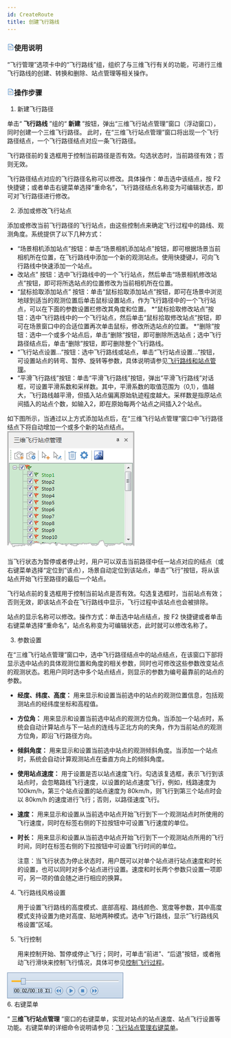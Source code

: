 ```yaml
---
id: CreateRoute
title: 创建飞行路线  
---  
```

### ![](../../img/read.gif)使用说明

“飞行管理”选项卡中的“飞行路线”组，组织了与三维飞行有关的功能，可进行三维飞行路线的创建、转换和删除、站点管理等相关操作。

### ![](../../img/read.gif)操作步骤

1. 新建飞行路径 

单击“ **飞行路线** ”组的“ **新建** ”按钮，弹出“三维飞行站点管理”窗口（浮动窗口），同时创建一个三维飞行路径。
此时，在“三维飞行站点管理”窗口将出现一个飞行路径结点，一个飞行路径结点对应一条飞行路径。

飞行路径前的复选框用于控制当前路径是否有效。勾选状态时，当前路径有效；否则无效。

飞行路径结点对应的飞行路径名称可以修改。具体操作：单击选中该结点，按 F2
快捷键；或者单击右键菜单选择“重命名”，飞行路径结点名称变为可编辑状态，即可对飞行路径进行修改。

2. 添加或修改飞行站点 

添加或修改当前飞行路径的飞行站点，由这些控制点来确定飞行过程中的路线、观测角度。系统提供了以下几种方式：
  * “场景相机添加站点”按钮：单击“场景相机添加站点”按钮，即可根据场景当前相机所在位置，在飞行路线中添加一个新的观测站点。使用快捷键J，可向飞行路线中快速添加一个站点。
  * 改站点” 按钮：选中飞行路线中的一个飞行站点，然后单击“场景相机修改站点”按钮，即可将所选站点的位置修改为当前相机所在位置。
  * “鼠标拾取添加站点” 按钮：单击“鼠标拾取添加站点”按钮，即可在场景中浏览地球到适当的观测位置后单击鼠标设置站点，作为飞行路径中的一个飞行站点，可以在下面的参数设置栏修改其角度和位置。
  *“鼠标拾取修改站点”按钮：选中飞行路线中的一个飞行站点，然后单击“鼠标拾取修改站点”按钮，即可在场景窗口中的合适位置再次单击鼠标，修改所选站点的位置。
  *“删除”按钮：选中一个或多个站点后，单击“删除”按钮，即可删除所选站点；选中飞行路径结点后，单击“删除”按钮，即可删除整个飞行路线。
  * “飞行站点设置...”按钮：选中飞行路线或站点，单击“飞行站点设置...”按钮，可设置站点的转弯、暂停、旋转等参数，具体说明请参见[飞行路线和站点管理](FlyingStopManager)。
  * “平滑飞行路线”按钮：单击“平滑飞行路线”按钮，弹出“平滑飞行路线”对话框，可设置平滑系数和采样数。其中，平滑系数的取值范围为（0,1），值越大，飞行路线越平滑，但插入站点偏离原始轨迹程度越大。采样数是指原站点间插入的站点个数，如输入2，即在原始每两个站点之间插入2个站点。

如下图所示，当通过以上方式添加站点后，在“三维飞行站点管理”窗口中飞行路径结点下将自动增加一个或多个新的站点结点。   
![](img/AddStopAfter.png)  
  
  当飞行状态为暂停或者停止时，用户可以双击当前路径中任一站点对应的结点（或右键菜单选择“定位到”该点），场景自动定位到该站点，单击“飞行”按钮，将从该站点开始飞行至路径的最后一个站点。

  飞行站点前的复选框用于控制当前站点是否有效。勾选复选框时，当前站点有效；否则无效，即该站点不会在飞行路线中显示，飞行过程中该站点也会被排除。

  站点的显示名称可以修改。操作方式：单击选中站点结点，按 F2 快捷键或者单击右键菜单选择“重命名”，站点名称变为可编辑状态，此时就可以修改名称了。

3. 参数设置 

在“三维飞行站点管理”窗口中，选中飞行路径结点中的站点结点，在该窗口下部将显示选中站点的具体观测位置和角度的相关参数，同时也可修改这些参数改变站点的观测状态。若用户同时选中多个站点结点，则显示的参数为编号最靠前的站点的参数。

  * **经度、纬度、高度：** 用来显示和设置当前选中的站点的观测位置信息，包括观测站点的经纬度坐标和高程值。
  * **方位角：** 用来显示和设置当前选中站点的观测方位角。当添加一个站点时，系统会自动计算站点与下一站点的连线与正北方向的夹角，作为当前站点的观测方位角，即沿飞行路径方向。
  * **倾斜角度：** 用来显示和设置当前选中站点的观测倾斜角度。当添加一个站点时，系统会自动计算观测站点在垂直方向上的倾斜角度。
  * **使用站点速度：** 用于设置是否以站点速度飞行。勾选该复选框，表示飞行到该站点时，会忽略路线飞行速度，以设置的站点速度飞行，例如，线路速度为 100km/h，第三个站点设置的站点速度为 80km/h，则飞行到第三个站点时会以 80km/h 的速度进行飞行；否则，以路径速度飞行。
  * **速度：** 用来显示和设置从当前选中站点开始飞行到下一个观测站点时所使用的飞行速度，同时在标签右侧的下拉按钮中可设置飞行速度的单位。
  * **时长：** 用来显示和设置从当前选中站点开始飞行到下一个观测站点所用的飞行时间，同时在标签右侧的下拉按钮中可设置飞行时间的单位。

    注意：当飞行状态为停止状态时，用户既可以对单个站点进行站点速度和时长的设置，也可以同时对多个站点进行设置。速度和时长两个参数只设置一项即可，另一项的值会随之进行相应的换算。

4. 飞行路线风格设置 

    用于设置飞行路线的高度模式、底部高程、路线颜色、宽度等参数，其中高度模式支持设置为绝对高度、贴地两种模式。选中飞行路线，显示“飞行路线风格设置”区域。

5. 飞行控制 

    用来控制开始、暂停或停止飞行；同时，可单击“前进”、“后退”按钮，或者拖动飞行滑块来控制飞行情况，具体可参见[控制飞行过程](ControlFlying)。

![](img/FlyCtrl.png)  
6. 右键菜单 

“ **三维飞行站点管理**
”窗口的右键菜单，实现对站点的站点速度、站点飞行设置等功能。右键菜单的详细命令说明请参见：[飞行站点管理右键菜单](FlyingStopManager)。



